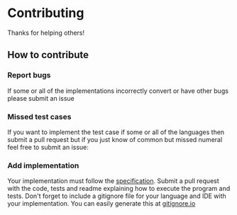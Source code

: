 # Contributing

Thanks for helping others!

## How to contribute

### Report bugs
If some or all of the implementations incorrectly convert or have other bugs please submit an issue 

### Missed test cases
If you want to implement the test case if some or all of the languages then submit a pull request but if you just know of common but missed numeral feel free to submit an issue:

### Add implementation
Your implementation must follow the [specification](https://https://github.com/raybritton/rosetta-roman-numerals/blob/master/SPECIFICATION.md).
Submit a pull request with the code, tests and readme explaining how to execute the program and tests.
Don't forget to include a gitignore file for your language and IDE with your implementation. You can easily generate this at [gitignore.io](https://gitignore.io)